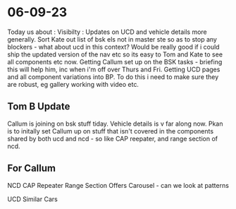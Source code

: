 # 06-09-23

Today us about :
Visibilty : Updates on UCD and vehicle details more generally.
Sort Kate out list of bsk els not in master ste so as to stop any blockers - what about ucd in this context?
Would be really good if i could ship the updated version of the nav etc so its easy to Tom and Kate to see all components etc now.
Getting Callum set up on the BSK tasks - briefing this will help him, inc when i'm off over Thurs and Fri.
Getting UCD pages and all component variations into BP. To do this i need to make sure they are robust, eg gallery working with video etc.

## Tom B Update
Callum is joining on bsk stuff tiday. Vehicle details is v far along now. Pkan is to initally set Callum up on stuff that isn't covered in the components shared by both ucd and ncd - so like CAP reepater, and range section of ncd.

## For Callum

NCD
CAP Repeater
Range Section
Offers Carousel - can we look at patterns

UCD
Similar Cars